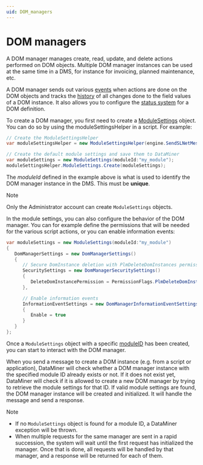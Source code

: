 ```yaml
---
uid: DOM_managers
---
```


# DOM managers

A DOM manager manages create, read, update, and delete actions performed on DOM objects. Multiple DOM manager instances can be used at the same time in a DMS, for instance for invoicing, planned maintenance, etc.

A DOM manager sends out various [events](xref:DOM_events) when actions are done on the DOM objects and tracks the [history](xref:DOM_history) of all changes done to the field values of a DOM instance. It also allows you to configure the [status system](xref:DOM_status_system) for a DOM definition.

To create a DOM manager, you first need to create a [ModuleSettings](xref:DOM_ModuleSettings) object. You can do so by using the moduleSettingsHelper in a script. For example:

```csharp
// Create the ModuleSettingsHelper
var moduleSettingsHelper = new ModuleSettingsHelper(engine.SendSLNetMessages);

// Create the default module settings and save them to DataMiner
var moduleSettings = new ModuleSettings(moduleId:"my_module");
moduleSettingsHelper.ModuleSettings.Create(moduleSettings);
```

The *moduleId* defined in the example above is what is used to identify the DOM manager instance in the DMS. This must be **unique**.

> [!NOTE]
> Only the Administrator account can create `ModuleSettings` objects.

In the module settings, you can also configure the behavior of the DOM manager. You can for example define the permissions that will be needed for the various script actions, or you can enable information events:

```csharp
var moduleSettings = new ModuleSettings(moduleId:"my_module")
{
   DomManagerSettings = new DomManagerSettings()
   {
      // Secure DomInstance deletion with PlmDeleteDomInstances permission
      SecuritySettings = new DomManagerSecuritySettings()
      {
         DeleteDomInstancePermission = PermissionFlags.PlmDeleteDomInstances
      },

      // Enable information events
      InformationEventSettings = new DomManagerInformationEventSettings()
      {
         Enable = true
      }
   }
};
```

Once a `ModuleSettings` object with a specific [moduleID](xref:DOM_ModuleId) has been created, you can start to interact with the DOM manager.

When you send a message to create a DOM instance (e.g. from a script or application), DataMiner will check whether a DOM manager instance with the specified module ID already exists or not. If it does not exist yet, DataMiner will check if it is allowed to create a new DOM manager by trying to retrieve the module settings for that ID. If valid module settings are found, the DOM manager instance will be created and initialized. It will handle the message and send a response.

> [!NOTE]
>
> - If no `ModuleSettings` object is found for a module ID, a DataMiner exception will be thrown.
> - When multiple requests for the same manager are sent in a rapid succession, the system will wait until the first request has initialized the manager. Once that is done, all requests will be handled by that manager, and a response will be returned for each of them.
